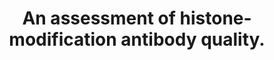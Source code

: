 ---
layout: page
title: " An assessment of histone-modification antibody quality."
breadcrumb: true
categories:
    - publication
## publication related information
pub:
    authors: " Thea A. Egelhofer, Aki Minoda, Sarit Klugman, Kyungjoon Lee, Paulina Kolasinska-Zwierz, Artyom A. Alekseyenko, Ming-Sin Cheung, Daniel S. Day, Sarah Gadel, Andrey A. Gorchakov, Tingting Gu, Peter V. Kharchenko, Samantha Kuan, Isabel Latorre, Daniela Linder-Basso, Ying Luu, Queminh Ngo, Marc Perry, Andreas Rechtsteiner, Nicole C. Riddle, Yuri B. Schwartz, Gregory A. Shanower, Anne Vielle, Julie Ahringer, Sarah C. R. Elgin, Mitzi I. Kuroda, Vincenzo Pirrotta, Bing Ren, Susan Strome, Peter J. Park, Gary H. Karpen, R. David Hawkins,  Jason D. Lieb"
    journal: " Nature structural & molecular biology"
    date: 2011-01
    doi:  10.1038/nsmb.1972
    volume:  18
    pages:  91--93
    number:  1
    abstract: " We have tested the specificity and utility of more than 200 antibodies raised against 57 different histone modifications in Drosophila melanogaster, Caenorhabditis elegans and human cells. Although most antibodies performed well,  more than 25% failed specificity tests by dot blot or western blot. Among specific antibodies, more than 20% failed in chromatin immunoprecipitation experiments. We advise rigorous testing of histone-modification antibodies before use, and we provide a website for posting new test results (http://compbio.med.harvard.edu/antibodies/).,"
---